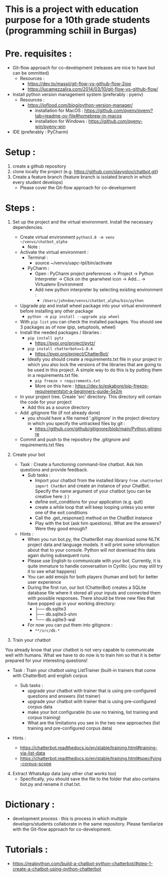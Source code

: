 # This is a project with education purpose for a 10th grade students (programming schiil in Burgas)

# Pre. requisites :
- Git-flow approach for co-development (releases are nice to have but can be ommitted) 
    - Resources : 
      - https://dev.to/massii/git-flow-vs-github-flow-2iop
      - https://lucamezzalira.com/2014/03/10/git-flow-vs-github-flow/
- Install python version management system (preferably : pyenv)
  - Resources :
    - https://ioflood.com/blog/python-version-manager/
        - installation for MacOS : https://github.com/pyenv/pyenv?tab=readme-ov-file#homebrew-in-macos
        - installation for Windows : https://github.com/pyenv-win/pyenv-win
- IDE (preferably : PyCharm)

# Setup :
1. create a github repository
2. clone locally the project (e.g. https://github.com/slavyolov/chatbot.git)
3. Create a feature branch (feature branch is isolated branch in which every student develops)
   - Please cover the Git-flow approach for co-development

# Steps :
1. Set up the project and the virtual environment. Install the necessary dependencies.
   - Create virtual environment ```python3.8 -m venv ~/venvs/chatbot_alpha```
     - Note : 
   - Activate the virtual environment :
     - Terminal :
       - source ~/venvs/uapc-tpl/bin/activate
     - PyCharm :
       - Open : PyCharm project preferences -> Project -> Python Interpreter → Click on the gearwheel icon → Add... → Virtualenv Environment
       - Add new python interpreter by selecting existing environment :
         - ```/Users/johndoe/venvs/chatbot_alpha/bin/python```
   - Upgrade pip and install wheel package into your virtual environment before installing any other package
     - ```python -m pip install --upgrade pip wheel```
   - With ```pip list``` you can check the installed packages. You should see 3 packages as of now (pip, setuptools, wheel)
   - Install the needed packages / libraries :
     - ```pip install pytz``` 
       - https://pypi.org/project/pytz/
     - ```pip install chatterbot==1.0.4```
       - https://pypi.org/project/ChatterBot/
     - Ideally you should create a requirements.txt file in your project in which you also lock the versions of the libraries that are going to be used in this project. A simple way to do this is by putting them in a requirements.txt file.
       - ```pip freeze > requirements.txt```
       - More on this here : https://dev.to/eskabore/pip-freeze-requirementstxt-a-beginners-guide-5e2m
   - In your project tree. Create 'src' directory. This directory will contain the code for your project
      - Add this as a source directory
   - Add .gitignore file (if not already done)
     - you should have a file named '.gitignore' in the project directory in which you specify the untracked files by git :
       - https://github.com/github/gitignore/blob/main/Python.gitignore
   - Commit and push to the repository the .gitignore and requirements.txt files 
   
2. Create your bot
    - Task : Create a functioning command-line chatbot. Ask him questions and provide feedback.
        - Sub tasks : 
          - Import your chatbot from the installed library ```from chatterbot import ChatBot``` and create an instance of your ChatBot. Specify the name argument of your chatbot (you can be creative here :) )
          - define exit_conditions for your application (e.g. quit)
          - create a while loop that will keep looping unless you enter one of the exit conditions
          - Call the .get_response() method on the ChatBot instance 
          - Play with the bot (ask him questions). What are the answers? Were they good enough?
    - Hints : 
        - When you run bot.py, the ChatterBot may download some NLTK project data and language models. It will print some information about that to your console. Python will not download this data again during subsequent runs.
        - Please use English to communicate with your bot. Currently, it is quite immature to handle conversation in Cyrillic (you may still try it to see what happens)
        - You can add emojis for both players (human and bot) for better user experience 
        - During the first run, our bot (ChatterBot) creates a SQLite database file where it stored all your inputs and connected them with possible responses. There should be three new files that have popped up in your working directory:
          - ├── db.sqlite3 
          - ├── db.sqlite3-shm 
          - └── db.sqlite3-wal
        - For now you can put them into gitignore :
          - ```**/src/db.*```

3. Train your chatbot 

You already know that your chatbot is not very capable to communicate well with humans. What we have to do now is to train him so that it is better prepared for your interesting questions!

- Task : Train your chatbot using ListTrainer (built-in trainers that come with ChatterBot) and english corpus
    - Sub tasks : 
        - upgrade your chatbot with trainer that is using pre-configured questions and answers (list trainer)
        - upgrade your chatbot with trainer that is using pre-configured corpus data
        - make your bot configurable (to use no training, list training and corpus training)
        - What are the limitations you see in the two new approaches (list training and pre-configured corpus data)

- Hints :
  - https://chatterbot.readthedocs.io/en/stable/training.html#training-via-list-data
  - https://chatterbot.readthedocs.io/en/stable/training.html#specifying-corpus-scope
  
4. Extract WhatsApp data (any other chat works too)
   - Specifically, you should save the file to the folder that also contains bot.py and rename it chat.txt.





# Dictionary :
- development process : this is process in which multiple developrs/students collaborate in the same repository. Please familiarize with the Git-flow approach for co-development. 

# Tutorials :
- https://realpython.com/build-a-chatbot-python-chatterbot/#step-1-create-a-chatbot-using-python-chatterbot